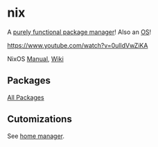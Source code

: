 # nix

A [purely functional package manager](https://nixos.org/guides/how-nix-works)!  Also an [OS](nixos.html)!

https://www.youtube.com/watch?v=0ulldVwZiKA

NixOS [Manual](https://nixos.org/manual/nixos/stable/), [Wiki](https://nixos.wiki/wiki/Main_Page)

## Packages

[All Packages](https://search.nixos.org/packages?channel=25.05&show=lsb-release&from=0&size=50&sort=relevance&type=packages&query=lsb_release)

## Cutomizations

See [home manager](home-manager.html).
